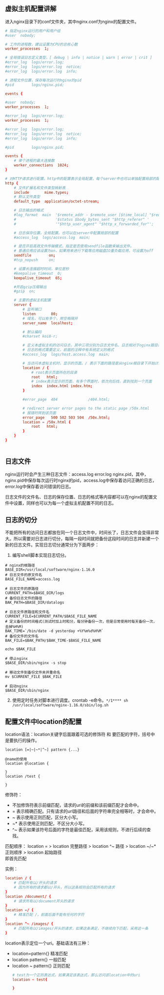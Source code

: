 ## 虚拟主机配置讲解
进入nginx目录下的conf文件夹，其中nginx.conf为nginx的配置文件。
```conf
# 指定nginx运行的用户和用户组
#user  nobody;

# 工作的进程数，建议设置为CPU的总核心数
worker_processes  1;

# 全局错误日志定义类型，[ debug | info | notice | warn | error | crit ]
#error_log  logs/error.log;
#error_log  logs/error.log  notice;
#error_log  logs/error.log  info;

# 进程文件位置，保存每次运行时nginx的pid
#pid        logs/nginx.pid;

events {

#user  nobody;
worker_processes  1;

#error_log  logs/error.log;
worker_processes  1;

#error_log  logs/error.log;
#error_log  logs/error.log  notice;
#error_log  logs/error.log  info;

#pid        logs/nginx.pid;

events {
    # 单个进程的最大连接数
    worker_connections  1024;
}

# 对HTTP请求进行配置。http中的配置表示全局配置，每个server中也可以单独配置局部的配置
http {
    # 文件扩展名和文件类型映射表
    include       mime.types;
    # 默认文件类型
    default_type  application/octet-stream;

    # 日志输出的格式
    #log_format  main  '$remote_addr - $remote_user [$time_local] "$request" '
    #                  '$status $body_bytes_sent "$http_referer" '
    #                  '"$http_user_agent" "$http_x_forwarded_for"';

    # 日志保存位置，全局配置。也可以在server中配置局部的配置
    #access_log  logs/access.log  main;

    # 是否开启高效文件传输模式，指定是否使用sendfile函数来输出文件。
    # 普通应用应该设置为on，如果用来进行下载等应用磁盘IO重负载应用，可设置为off
    sendfile        on;
    #tcp_nopush     on;

    # 设置长连接超时时间，单位是秒
    #keepalive_timeout  0;
    keepalive_timeout  65;

    #开启gzip压缩输出
    #gzip  on;

    # 主要的虚拟主机配置
    server {
        # 监听端口
        listen       80;
        # 域名，可以有多个，用空格隔开
        server_name  localhost;

        # 默认编码
        #charset koi8-r;

        # 定义本虚拟主机的访问日志，其中三项分别为日志文件名、日志相对于nginx跟目录的路径、日志的格式，
        # 日志的格式需要定义，前面的注释中有系统定义的格式
        #access_log  logs/host.access.log  main;

        # 当访问本虚拟主机时，显示的页面。/ 表示下面的路径是从nginx根目录下开始计算的
        location / {
            # root表示页面所在的目录
            root   html;
            # index表示显示的页面，有多个界面时，依次向后找，直到找到一个页面
            index  index.html index.htm;
        }

        #error_page  404              /404.html;

        # redirect server error pages to the static page /50x.html
        # 报错时转到该页面
        error_page   500 502 503 504  /50x.html;
        location = /50x.html {
            root   html;
        }
    }
}
             
```

## 日志文件
nginx运行时会产生三种日志文件：access.log error.log nginx.pid，其中，nginx.pid中保存每次运行时nginx的pid，access.log中保存着访问正确的日志，error.log中保存着访问错误的日志。

日志文件的文件名、日志的保存位置、日志的格式等内容都可以在nginx的配置文件中设置，同样也可以为每一个虚拟主机配置不同的日志。

## 日志的切分
不能把所有的访问日志都放在同一个日志文件中，时间长了，日志文件会变得非常大。所以需要对日志进行切分，每隔一段时间就把备份这段时间的日志并新建一个新的日志文件。实现日志切分通常分为下面两步：
1. 编写shell脚本实现日志切分。
```shell
# nginx的根路径
BASE_DIR=/usr/local/software/nginx-1.16.0
# 日志文件的原文件名
BASE_FILE_NAME=access.log

# 日志文件的原路径
CURRENT_PATH=$BASE_DIR/logs
# 备份日志文件的路径
BAK_PATH=$BASE_DIR/datalogs

# 日志文件原路径和文件名
CURRENT_FILE=$CURRENT_PATH/$BASE_FILE_NAME
# 定义备份的时间格式(测试时加上时和分，每分钟备份一次，但是日常使用时每天备份一次，去掉%H%M)
BAK_TIME=`/bin/date -d yesterday +%Y%m%d%H%M`
# 备份文件的文件名
BAK_FILE=$BAK_PATH/$BAK_TIME-$BASE_FILE_NAME

echo $BAK_FILE

# 停止nginx
$BASE_DIR/sbin/nginx -s stop

# 移动文件到备份文件夹并重命名
mv $CURRENT_FILE $BAK_FILE

# 启动nginx
$BASE_DIR/sbin/nginx
```
2. 使用定时任务对脚本进行调度。crontab -e命令。``*/1**** sh /usr/local/software/nginx-1.16.0/sbin/log.sh ``


## 配置文件中location的配置
location语法：location关键字后面跟着可选的修饰符 和 要匹配的字符，括号中是要执行的操作。
```
location [=|~|~*|^~] pattern {...}

@name的使用
location @location {

}
location /test {

}
```
修饰符：
* 不加修饰符表示前缀匹配，请求的uri的前缀和该前缀匹配才会命中。
* = 表示精确匹配。只有请求的url路径和后面的字符串完全相等时，才会命中。
* ~ 表示使用正则匹配，区分大小写。
* ~* 表示使用正则匹配，不区分大小写。
* ^~ 表示如果该符号后面的字符是最佳匹配，采用该规则，不进行后续的查找。

匹配顺序：
location =  >  location 完整路径  >  location ^~ 路径  >  location ~/~* 正则顺序  >  location 起始路径  <br>
即首先匹配

实例：
```conf
location / {
    # 匹配所有以/开头的请求
    # 因为所有的请求都以/开头，所以这条规则会匹配所有的请求
}
location /document/ {
    # 请求所有以/document开头的请求
}
location =/ {
    # 精准匹配 /，前面后面不能有任何的字符
}
location ^~ /images/ {
    # 匹配所有以/images/开头的请求，如果这条满足，不继续向下匹配，采用这一条
}


```


location表示定位一个uri。基础语法有三种：
* location=pattern{}  精准匹配
* location pattern{}  一般匹配
* location ~ pattern{}  正则匹配
    ```conf
    # test为一个正则表达式，如果满足该表达式，那么访问该location中的uri
    location ~ test{

    }
    ```